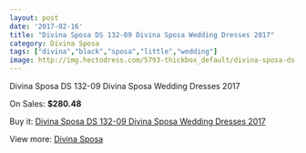 ```yaml
---
layout: post
date: '2017-02-16'
title: "Divina Sposa DS 132-09 Divina Sposa Wedding Dresses 2017"
category: Divina Sposa
tags: ["divina","black","sposa","little","wedding"]
image: http://img.hectodress.com/5793-thickbox_default/divina-sposa-ds-132-09-divina-sposa-wedding-dresses-2013.jpg
---
```

Divina Sposa DS 132-09 Divina Sposa Wedding Dresses 2017

On Sales: **$280.48**
<a href="https://www.hectodress.com/divina-sposa/2843-divina-sposa-ds-132-09-divina-sposa-wedding-dresses-2013.html"><amp-img layout="responsive" width="600" height="600" src="//img.hectodress.com/5793-thickbox_default/divina-sposa-ds-132-09-divina-sposa-wedding-dresses-2013.jpg" alt="Divina Sposa DS 132-09 Divina Sposa Wedding Dresses 2017 0" /></a>
<a href="https://www.hectodress.com/divina-sposa/2843-divina-sposa-ds-132-09-divina-sposa-wedding-dresses-2013.html"><amp-img layout="responsive" width="600" height="600" src="//img.hectodress.com/5795-thickbox_default/divina-sposa-ds-132-09-divina-sposa-wedding-dresses-2013.jpg" alt="Divina Sposa DS 132-09 Divina Sposa Wedding Dresses 2017 1" /></a>
<a href="https://www.hectodress.com/divina-sposa/2843-divina-sposa-ds-132-09-divina-sposa-wedding-dresses-2013.html"><amp-img layout="responsive" width="600" height="600" src="//img.hectodress.com/5794-thickbox_default/divina-sposa-ds-132-09-divina-sposa-wedding-dresses-2013.jpg" alt="Divina Sposa DS 132-09 Divina Sposa Wedding Dresses 2017 2" /></a>

Buy it: [Divina Sposa DS 132-09 Divina Sposa Wedding Dresses 2017](https://www.hectodress.com/divina-sposa/2843-divina-sposa-ds-132-09-divina-sposa-wedding-dresses-2013.html "Divina Sposa DS 132-09 Divina Sposa Wedding Dresses 2017")

View more: [Divina Sposa](https://www.hectodress.com/50-divina-sposa "Divina Sposa")